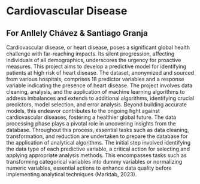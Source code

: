 # Cardiovascular Disease 
## For Anllely Chávez & Santiago Granja
<!---
Anllelyy/Anllelyy is a ✨ special ✨ repository because its `README.md` (this file) appears on your GitHub profile.
You can click the Preview link to take a look at your changes.
--->
Cardiovascular disease, or heart disease, poses a significant global health challenge with far-reaching impacts. Its silent progression, affecting individuals of all demographics, underscores the urgency for proactive measures.
This project aims to develop a predictive model for identifying patients at high risk of heart disease. The dataset, anonymized and sourced from various hospitals, comprises 18 predictor variables and a response variable indicating the presence of heart disease.
The project involves data cleaning, analysis, and the application of machine learning algorithms to address imbalances and extends to additional algorithms, identifying crucial predictors, model selection, and error analysis. Beyond building accurate models, this endeavor contributes to the ongoing fight against cardiovascular diseases, fostering a healthier global future.
The data processing phase plays a pivotal role in uncovering insights from the database. Throughout this process, essential tasks such as data cleaning, transformation, and reduction are undertaken to prepare the database for the application of analytical algorithms. The initial step involved identifying the data type of each predictive variable, a critical action for selecting and applying appropriate analysis methods. This encompasses tasks such as transforming categorical variables into dummy variables or normalizing numeric variables, essential actions to enhance data quality before implementing analytical techniques (Marktab, 2023).
